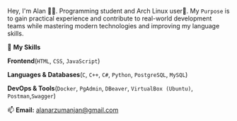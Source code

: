 Hey, I'm Alan 👨‍💻. Programming student and Arch Linux user🐧. My `Purpose` is to gain practical experience and contribute to real-world development teams while mastering modern technologies and improving my language skills.

🧰 **My Skills** 

**Frontend**(`HTML`, `CSS`, `JavaScript`) 

**Languages & Databases**(`C`, `C++`, `C#`, `Python`, `PostgreSQL`, `MySQL`)

**DevOps & Tools**(`Docker`, `PgAdmin`, `DBeaver`, `VirtualBox (Ubuntu)`, `Postman`,`Swagger`)

📫 **Email:** [alanarzumanjan@gmail.com](mailto:alanarzumanjan@gmail.com)
